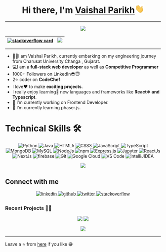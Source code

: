 <h1 align="center">Hi there, I'm <a target="_blank" href="https://unrivaled-meringue-82d9e8.netlify.app/">Vaishal Parikh</a><img src="https://github.com/ABSphreak/ABSphreak/blob/master/gifs/Hi.gif" width="30px"></h1></h1>

---
<p align="center">
<a href="https://github.com/Ratheshan03/readme-typing-svg"><img src="https://readme-typing-svg.herokuapp.com?lines=Computer+Science+Undergraduate;MERN+Developer;Java-script%20|%20React-Js%20|%20Node-js%20Enthusiast;Aspiring+Learner&center=true&width=500&height=50"></a>
</p>

|[![stackoverflow card](https://readme-components.vercel.app/api?component=stackoverflow&stackoverflowid=19442177)](https://stackoverflow.com/users/19442177/vaishal-parikh) |<img src="https://github-readme-streak-stats.herokuapp.com/?&user=vaishalparikh"/>|
|---|---|

---
 
- 👨‍🎓I am Vaishal Parikh, currently embarking on my engineering journey from  Charusat University Changa , Gujarat.<br/>
- 💻I am a **full-stack web developer** as well as **Competitive Programmer**<br/>
- 1000+ Followers on LinkedIn😎😇
- 2⭐ coder on **CodeChef**<br/>
- I love❤ to make **exciting projects**. <br/>
- I really enjoy learning🚀 new languages and frameworks like **React⚛ and Typescript**.<br/>
- 🔭 I’m currently working on Frontend Developer.<br/>
- 🌱 I’m currently learning phaser.js.<br/>

<h1>Technical Skills 🛠</h1>

<p align="center"> 
 <img alt="Python" src="https://img.shields.io/badge/python-%2314354C.svg?style=for-the-badge&logo=python&logoColor=white"/>
 <img alt="Java" src="https://img.shields.io/badge/java-%23ED8B00.svg?&style=for-the-badge&logo=java&logoColor=white" />
<img alt="HTML5" src="https://img.shields.io/badge/html5-%23E34F26.svg?&style=for-the-badge&logo=html5&logoColor=white" />
 <img alt="CSS3" src="https://img.shields.io/badge/css3-%231572B6.svg?&style=for-the-badge&logo=css3&logoColor=white" />
 <img alt="JavaScript" src="https://img.shields.io/badge/javascript-%23323330.svg?&style=for-the-badge&logo=javascript&logoColor=%23F7DF1E" />
 <img alt="TypeScript" src="https://img.shields.io/badge/-TypeScript-blue?&style=for-the-badge&logo=typescript&logoColor=white" />
 <img alt="MongoDB" src="https://img.shields.io/badge/MongoDB-lightgreen?style=for-the-badge&logo=mongodb&logoColor=4EA94B" />
 <img alt="MySQL" src="https://img.shields.io/badge/MySQL-gray?style=for-the-badge&logo=mysql&logoColor=4EA94B" />
 <img alt="NodeJs" src="https://img.shields.io/badge/Node.js-339933?style=for-the-badge&logo=nodedotjs&logoColor=white" />
    <img alt="npm" src="https://img.shields.io/badge/npm-CB3837?style=for-the-badge&logo=npm&logoColor=white" />
    <img alt="Express.js" src="https://img.shields.io/badge/Express.js-000000?style=for-the-badge&logo=express&logoColor=white" />
    <img alt="Jupyter" src="https://img.shields.io/badge/Jupyter-F37626.svg?&style=for-the-badge&logo=Jupyter&logoColor=white" />
    <img alt="ReactJs" src="https://img.shields.io/badge/React-20232A?style=for-the-badge&logo=react&logoColor=61DAFB" />
     <img alt="NextJs" src="https://img.shields.io/badge/NextJS-20232A?style=for-the-badge&logo=nextjs&logoColor=black" />
    <img alt="firebase" src="https://img.shields.io/badge/firebase-ffca28?style=for-the-badge&logo=firebase&logoColor=black" />
    <img alt="Git" src="https://img.shields.io/badge/Git-F05032?style=for-the-badge&logo=git&logoColor=white" />
    <img alt="Google Cloud" src="https://img.shields.io/badge/Google_Cloud-4285F4?style=for-the-badge&logo=google-cloud&logoColor=white" />
    <img alt="VS Code" src="https://img.shields.io/badge/Visual_Studio_Code-0078D4?style=for-the-badge&logo=visual%20studio%20code&logoColor=white" />
    <img alt="IntelliJIDEA" src="https://img.shields.io/badge/IntelliJIDEA-000000.svg?style=for-the-badge&logo=intellij-idea&logoColor=white" />
</p>

<div align="center">
   <img src="https://github-readme-stats.vercel.app/api?username=vaishalparikh&show_icons=true&theme=cobalt"></img>
</div>

## Connect with me  
<div align="center">
 <a href="https://www.linkedin.com/in/vaishalparikh/ target="_blank">
<img src=https://img.shields.io/badge/linkedin-%231E77B5.svg?&style=for-the-badge&logo=linkedin&logoColor=white alt=linkedin style="margin-bottom: 5px;" />
</a>
<a href="https://github.com/vaishalparikh" target="_blank">
<img src=https://img.shields.io/badge/github-%2324292e.svg?&style=for-the-badge&logo=github&logoColor=white alt=github style="margin-bottom: 5px;" />
</a>
<a href="https://twitter.com/VaishalParikh3" target="_blank">
<img src=https://img.shields.io/badge/twitter-%2300acee.svg?&style=for-the-badge&logo=twitter&logoColor=white alt=twitter style="margin-bottom: 5px;" />
</a>
 
 

<a href="https://stackoverflow.com/users/19442177/vaishal-parikh" target="_blank">
<img src=https://img.shields.io/badge/stackoverflow-%23F28032.svg?&style=for-the-badge&logo=stackoverflow&logoColor=white alt=stackoverflow style="margin-bottom: 5px;" />
</a>

</div>

### Recent Projects 👨‍💻

<div align="center">
<img src="https://github-readme-stats.vercel.app/api/pin/?username=vaishalparikh&repo=BMI_Calculator&show_icons=true&theme=great-gatsby"> 
<img src="https://github-readme-stats.vercel.app/api/pin/?username=vaishalparikh&repo=papertax.github.io&show_icons=true&theme=great-gatsby"> 
</div>

<div align="center">
                   
<img src="https://gpvc.arturio.dev/vaishalparikh"></img>
</div>

---

Leave a ⭐ from [here](https://github.com/vaishalparikh/vaishalparikh) if you like 😁
